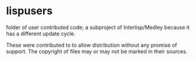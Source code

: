 # lispusers
folder of user contributed code; a subproject of Interlisp/Medley because it has a different update cycle.

These were contributed to <LispUsers> to allow distribution without any promise of support.
  The copyright of files may or may not be marked in their sources.
